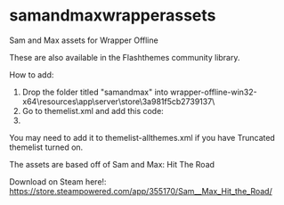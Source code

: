 # samandmaxwrapperassets
Sam and Max assets for Wrapper Offline

These are also available in the Flashthemes community library.

How to add:

1. Drop the folder titled "samandmax" into wrapper-offline-win32-x64\resources\app\server\store\3a981f5cb2739137\
2. Go to themelist.xml and add this code:
3. 	<theme id="samandmax" name="Sam and Max" />

You may need to add it to themelist-allthemes.xml if you have Truncated themelist turned on.


The assets are based off of Sam and Max: Hit The Road

Download on Steam here!: https://store.steampowered.com/app/355170/Sam__Max_Hit_the_Road/
